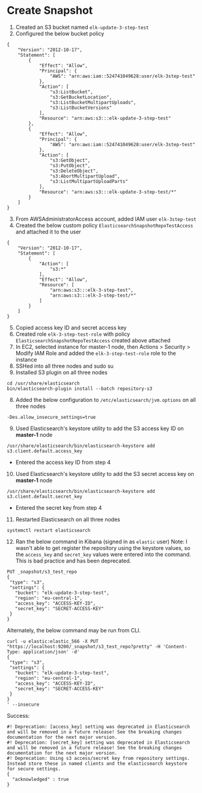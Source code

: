 # Create Snapshot

1. Created an S3 bucket named `elk-update-3-step-test`
2. Configured the below bucket policy
```
{
    "Version": "2012-10-17",
    "Statement": [
        {
            "Effect": "Allow",
            "Principal": {
                "AWS": "arn:aws:iam::524741049628:user/elk-3step-test"
            },
            "Action": [
                "s3:ListBucket",
                "s3:GetBucketLocation",
                "s3:ListBucketMultipartUploads",
                "s3:ListBucketVersions"
            ],
            "Resource": "arn:aws:s3:::elk-update-3-step-test"
        },
        {
            "Effect": "Allow",
            "Principal": {
                "AWS": "arn:aws:iam::524741049628:user/elk-3step-test"
            },
            "Action": [
                "s3:GetObject",
                "s3:PutObject",
                "s3:DeleteObject",
                "s3:AbortMultipartUpload",
                "s3:ListMultipartUploadParts"
            ],
            "Resource": "arn:aws:s3:::elk-update-3-step-test/*"
        }
    ]
}
```
3. From AWSAdministratorAccess account, added IAM user `elk-3step-test`
4. Created the below custom policy `ElasticsearchSnapshotRepoTestAccess` and attached it to the user
```
{
    "Version": "2012-10-17",
    "Statement": [
        {
            "Action": [
                "s3:*"
            ],
            "Effect": "Allow",
            "Resource": [
                "arn:aws:s3:::elk-3-step-test",
                "arn:aws:s3:::elk-3-step-test/*"
            ]
        }
    ]
}
```
5. Copied access key ID and secret access key
6. Created role `elk-3-step-test-role` with policy `ElasticsearchSnapshotRepoTestAccess` created above attached
7. In EC2, selected instance for master-1 node, then Actions > Security > Modify IAM Role and added the `elk-3-step-test-role` role to the instance
8. SSHed into all three nodes and sudo su
9. Installed S3 plugin on all three nodes
```
cd /usr/share/elasticsearch
bin/elasticsearch-plugin install --batch repository-s3
```
8. Added the below configuration to `/etc/elasticsearch/jvm.options` on all three nodes
```
-Des.allow_insecure_settings=true
```
9. Used Elasticsearch's keystore utility to add the S3 access key ID on **master-1** node
```
/usr/share/elasticsearch/bin/elasticsearch-keystore add s3.client.default.access_key
```
   - Entered the access key ID from step 4
10. Used Elasticsearch's keystore utility to add the S3 secret access key on **master-1** node
```
/usr/share/elasticsearch/bin/elasticsearch-keystore add s3.client.default.secret_key
```
   - Entered the secret key from step 4
11. Restarted Elasticsearch on all three nodes
```
systemctl restart elasticsearch
```
12. Ran the below command in Kibana (signed in as `elastic` user)
Note: I wasn't able to get register the repository using the keystore values, so the `access_key` and `secret_key` values were entered into the command. This is bad practice and has been deprecated.
```
PUT _snapshot/s3_test_repo
{
 "type": "s3",
 "settings": {
   "bucket": "elk-update-3-step-test",
   "region": "eu-central-1",
   "access_key": "ACCESS-KEY-ID",
   "secret_key": "SECRET-ACCESS-KEY"
 }
}
```
Alternately, the below command may be run from CLI.
```
curl -u elastic:elastic_566 -X PUT "https://localhost:9200/_snapshot/s3_test_repo?pretty" -H 'Content-Type: application/json' -d'
{
 "type": "s3",
 "settings": {
   "bucket": "elk-update-3-step-test",
   "region": "eu-central-1",
   "access_key": "ACCESS-KEY-ID",
   "secret_key": "SECRET-ACCESS-KEY"
 }
}
' --insecure
```

Success:
```
#! Deprecation: [access_key] setting was deprecated in Elasticsearch and will be removed in a future release! See the breaking changes documentation for the next major version.
#! Deprecation: [secret_key] setting was deprecated in Elasticsearch and will be removed in a future release! See the breaking changes documentation for the next major version.
#! Deprecation: Using s3 access/secret key from repository settings. Instead store these in named clients and the elasticsearch keystore for secure settings.
{
  "acknowledged" : true
}
```
